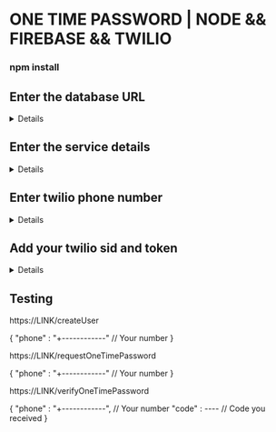 # ONE TIME PASSWORD | NODE && FIREBASE && TWILIO

### npm install


## Enter the database URL
<details>
on Line 10 :
functions/index.js
</details>

## Enter the service details
<details>
functions/service_account.json
</details>

## Enter twilio phone number
<details>
on Line 19 :
functions/request_otp.js
</details>

## Add your twilio sid and token
<details>
on Line 3 :
functions/twilio.js
</details>

## Testing

https://LINK/createUser

{
	"phone" : "+------------" // Your number
}


https://LINK/requestOneTimePassword

{
	"phone" : "+------------" // Your number
}


https://LINK/verifyOneTimePassword

{
	"phone" : "+------------", // Your number
  "code" : ----  // Code you received
}

